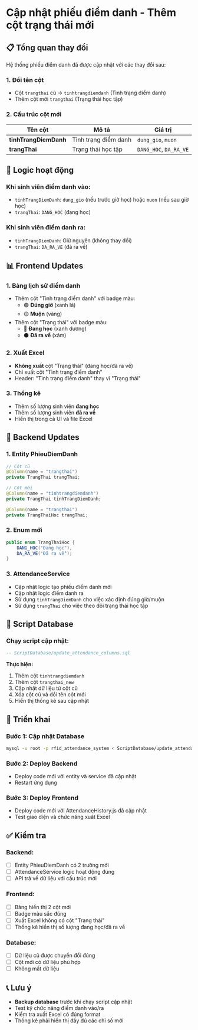 # Cập nhật phiếu điểm danh - Thêm cột trạng thái mới

## 📋 **Tổng quan thay đổi**

Hệ thống phiếu điểm danh đã được cập nhật với các thay đổi sau:

### **1. Đổi tên cột**
- Cột `trangthai` cũ → `tinhtrangdiemdanh` (Tình trạng điểm danh)
- Thêm cột mới `trangthai` (Trạng thái học tập)

### **2. Cấu trúc cột mới**

| Tên cột | Mô tả | Giá trị |
|---|---|---|
| **tinhTrangDiemDanh** | Tình trạng điểm danh | `dung_gio`, `muon` |
| **trangThai** | Trạng thái học tập | `DANG_HOC`, `DA_RA_VE` |

## 🎯 **Logic hoạt động**

### **Khi sinh viên điểm danh vào:**
- `tinhTrangDiemDanh`: `dung_gio` (nếu trước giờ học) hoặc `muon` (nếu sau giờ học)
- `trangThai`: `DANG_HOC` (đang học)

### **Khi sinh viên điểm danh ra:**
- `tinhTrangDiemDanh`: Giữ nguyên (không thay đổi)
- `trangThai`: `DA_RA_VE` (đã ra về)

## 📊 **Frontend Updates**

### **1. Bảng lịch sử điểm danh**
- Thêm cột "Tình trạng điểm danh" với badge màu:
  - 🟢 **Đúng giờ** (xanh lá)
  - 🟡 **Muộn** (vàng)
- Thêm cột "Trạng thái" với badge màu:
  - 🔵 **Đang học** (xanh dương)
  - ⚫ **Đã ra về** (xám)

### **2. Xuất Excel**
- **Không xuất** cột "Trạng thái" (đang học/đã ra về)
- Chỉ xuất cột "Tình trạng điểm danh"
- Header: "Tình trạng điểm danh" thay vì "Trạng thái"

### **3. Thống kê**
- Thêm số lượng sinh viên **đang học**
- Thêm số lượng sinh viên **đã ra về**
- Hiển thị trong cả UI và file Excel

## 🔧 **Backend Updates**

### **1. Entity PhieuDiemDanh**
```java
// Cột cũ
@Column(name = "trangthai")
private TrangThai trangThai;

// Cột mới
@Column(name = "tinhtrangdiemdanh") 
private TrangThai tinhTrangDiemDanh;

@Column(name = "trangthai")
private TrangThaiHoc trangThai;
```

### **2. Enum mới**
```java
public enum TrangThaiHoc {
    DANG_HOC("Đang học"),
    DA_RA_VE("Đã ra về");
}
```

### **3. AttendanceService**
- Cập nhật logic tạo phiếu điểm danh mới
- Cập nhật logic điểm danh ra
- Sử dụng `tinhTrangDiemDanh` cho việc xác định đúng giờ/muộn
- Sử dụng `trangThai` cho việc theo dõi trạng thái học tập

## 📝 **Script Database**

### **Chạy script cập nhật:**
```sql
-- ScriptDatabase/update_attendance_columns.sql
```

**Thực hiện:**
1. Thêm cột `tinhtrangdiemdanh`
2. Thêm cột `trangthai_new`
3. Cập nhật dữ liệu từ cột cũ
4. Xóa cột cũ và đổi tên cột mới
5. Hiển thị thống kê sau cập nhật

## 🚀 **Triển khai**

### **Bước 1: Cập nhật Database**
```bash
mysql -u root -p rfid_attendance_system < ScriptDatabase/update_attendance_columns.sql
```

### **Bước 2: Deploy Backend**
- Deploy code mới với entity và service đã cập nhật
- Restart ứng dụng

### **Bước 3: Deploy Frontend**
- Deploy code mới với AttendanceHistory.js đã cập nhật
- Test giao diện và chức năng xuất Excel

## ✅ **Kiểm tra**

### **Backend:**
- [ ] Entity PhieuDiemDanh có 2 trường mới
- [ ] AttendanceService logic hoạt động đúng
- [ ] API trả về dữ liệu với cấu trúc mới

### **Frontend:**
- [ ] Bảng hiển thị 2 cột mới
- [ ] Badge màu sắc đúng
- [ ] Xuất Excel không có cột "Trạng thái"
- [ ] Thống kê hiển thị số lượng đang học/đã ra về

### **Database:**
- [ ] Dữ liệu cũ được chuyển đổi đúng
- [ ] Cột mới có dữ liệu phù hợp
- [ ] Không mất dữ liệu

## 📞 **Lưu ý**

- **Backup database** trước khi chạy script cập nhật
- Test kỹ chức năng điểm danh vào/ra
- Kiểm tra xuất Excel có đúng format
- Thống kê phải hiển thị đầy đủ các chỉ số mới

